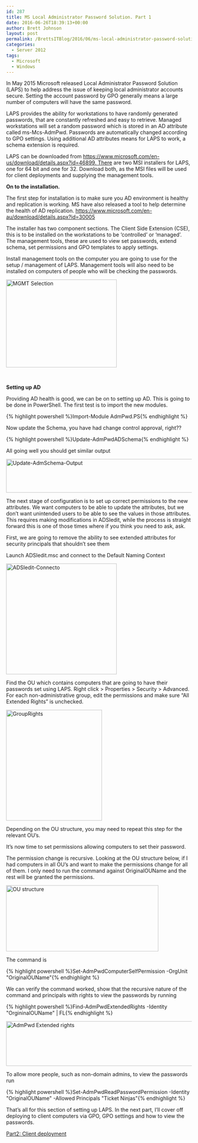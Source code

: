 ```yaml
---
id: 287
title: MS Local Administrator Password Solution. Part 1
date: 2016-06-26T18:39:13+00:00
author: Brett Johnson
layout: post
permalink: /BrettsITBlog/2016/06/ms-local-administrator-password-solution-part-1/
categories:
  - Server 2012
tags:
  - Microsoft
  - Windows
---
```

In May 2015 Microsoft released Local Administrator Password Solution (LAPS) to help address the issue of keeping local administrator accounts secure. Setting the account password by GPO generally means a large number of computers will have the same password.

LAPS provides the ability for workstations to have randomly generated passwords, that are constantly refreshed and easy to retrieve. Managed workstations will set a random password which is stored in an AD attribute called ms-Mcs-AdmPwd. Passwords are automatically changed according to GPO settings. Using additional AD attributes means for LAPS to work, a schema extension is required.

LAPS can be downloaded from https://www.microsoft.com/en-us/download/details.aspx?id=46899. There are two MSI installers for LAPS, one for 64 bit and one for 32. Download both, as the MSI files will be used for client deployments and supplying the management tools.

**On to the installation.**

The first step for installation is to make sure you AD environment is healthy and replication is working. MS have also released a tool to help determine the health of AD replication. https://www.microsoft.com/en-au/download/details.aspx?id=30005

The installer has two component sections. The Client Side Extension (CSE), this is to be installed on the workstations to be &#8216;controlled&#8217; or &#8216;managed&#8217;. The management tools, these are used to view set passwords, extend schema, set permissions and GPO templates to apply settings.

Install management tools on the computer you are going to use for the setup / management of LAPS. Management tools will also need to be installed on computers of people who will be checking the passwords.

[<img class="size-medium wp-image-291 alignnone" src="https://sdbrett.com/assets/images/2016/06/MGMT-Selection-300x238.png" alt="MGMT Selection" width="300" height="238" srcset="https://sdbrett.com/assets/images/2016/06/MGMT-Selection-300x238.png 300w, https://sdbrett.com/assets/images/2016/06/MGMT-Selection.png 507w" sizes="(max-width: 300px) 100vw, 300px" />](https://sdbrett.com/assets/images/2016/06/MGMT-Selection.png)

&nbsp;

**Setting up AD**

Providing AD health is good, we can be on to setting up AD. This is going to be done in PowerShell. The first test is to import the new modules.

{% highlight powershell %}Import-Module AdmPwd.PS{% endhighlight %}

Now update the Schema, you have had change control approval, right??

{% highlight powershell %}Update-AdmPwdADSchema{% endhighlight %}

All going well you should get similar output

[<img class="wp-image-294 alignnone" src="https://sdbrett.com/assets/images/2016/06/Update-AdmSchema-Output-300x36.png" alt="Update-AdmSchema-Output" width="758" height="91" srcset="https://sdbrett.com/assets/images/2016/06/Update-AdmSchema-Output-300x36.png 300w, https://sdbrett.com/assets/images/2016/06/Update-AdmSchema-Output.png 684w" sizes="(max-width: 758px) 100vw, 758px" />](https://sdbrett.com/assets/images/2016/06/Update-AdmSchema-Output.png)

The next stage of configuration is to set up correct permissions to the new attributes. We want computers to be able to update the attributes, but we don&#8217;t want unintended users to be able to see the values in those attributes. This requires making modifications in ADSIedit, while the process is straight forward this is one of those times where if you think you need to ask, ask.

First, we are going to remove the ability to see extended attributes for security principals that shouldn&#8217;t see them

Launch ADSIedit.msc and connect to the Default Naming Context

[<img class="alignnone wp-image-289 size-medium" src="https://sdbrett.com/assets/images/2016/06/ADSIedit-Connecto-300x300.png" alt="ADSIedit-Connecto" width="300" height="300" srcset="https://sdbrett.com/assets/images/2016/06/ADSIedit-Connecto-300x300.png 300w, https://sdbrett.com/assets/images/2016/06/ADSIedit-Connecto-150x150.png 150w, https://sdbrett.com/assets/images/2016/06/ADSIedit-Connecto.png 395w" sizes="(max-width: 300px) 100vw, 300px" />](https://sdbrett.com/assets/images/2016/06/ADSIedit-Connecto.png)

Find the OU which contains computers that are going to have their passwords set using LAPS. Right click > Properties > Security > Advanced. For each non-administrative group, edit the permissions and make sure &#8220;All Extended Rights&#8221; is unchecked.

[<img class="alignnone size-medium wp-image-290" src="https://sdbrett.com/assets/images/2016/06/GroupRights-260x300.png" alt="GroupRights" width="260" height="300" srcset="https://sdbrett.com/assets/images/2016/06/GroupRights-260x300.png 260w, https://sdbrett.com/assets/images/2016/06/GroupRights.png 431w" sizes="(max-width: 260px) 100vw, 260px" />](https://sdbrett.com/assets/images/2016/06/GroupRights.png)

Depending on the OU structure, you may need to repeat this step for the relevant OU&#8217;s.

It&#8217;s now time to set permissions allowing computers to set their password.

The permission change is recursive. Looking at the OU structure below, if I had computers in all OU&#8217;s and want to make the permissions change for all of them. I only need to run the command against OriginalOUName and the rest will be granted the permissions.

[<img class="alignnone wp-image-292" src="https://sdbrett.com/assets/images/2016/06/OU-structure.png" alt="OU structure" width="413" height="179" />](https://sdbrett.com/assets/images/2016/06/OU-structure.png)

The command is

{% highlight powershell %}Set-AdmPwdComputerSelfPermission -OrgUnit "OriginalOUName"{% endhighlight %}

We can verify the command worked, show that the recursive nature of the command and principals with rights to view the passwords by running

{% highlight powershell %}Find-AdmPwdExtendedRights -Identity "OrgininalOUName" | FL{% endhighlight %}

[<img class="alignnone wp-image-295" src="https://sdbrett.com/assets/images/2016/06/AdmPwd-Extended-rights-300x67.png" alt="AdmPwd Extended rights" width="542" height="121" srcset="https://sdbrett.com/assets/images/2016/06/AdmPwd-Extended-rights-300x67.png 300w, https://sdbrett.com/assets/images/2016/06/AdmPwd-Extended-rights-768x172.png 768w, https://sdbrett.com/assets/images/2016/06/AdmPwd-Extended-rights.png 840w" sizes="(max-width: 542px) 100vw, 542px" />](https://sdbrett.com/assets/images/2016/06/AdmPwd-Extended-rights.png)

To allow more people, such as non-domain admins, to view the passwords run

{% highlight powershell %}Set-AdmPwdReadPasswordPermission -Identity "OriginalOUName" -Allowed Principals "Ticket Ninjas"{% endhighlight %}

That&#8217;s all for this section of setting up LAPS. In the next part, I&#8217;ll cover off deploying to client computers via GPO, GPO settings and how to view the passwords.

[Part2: Client deployment](https://sdbrett.com/BrettsITBlog/2016/08/ms-local-administrator-password-solution-part-2/)